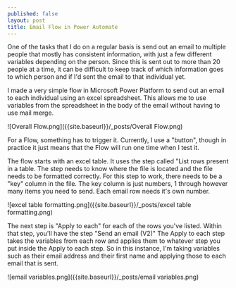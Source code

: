 ```yaml
---
published: false
layout: post
title: Email Flow in Power Automate
---
```

One of the tasks that I do on a regular basis is send out an email to multiple people that mostly has consistent information, with just a few different variables depending on the person. Since this is sent out to more than 20 people at a time, it can be difficult to keep track of which information goes to which person and if I'd sent the email to that individual yet. 

I made a very simple flow in Microsoft Power Platform to send out an email to each individual using an excel spreadsheet. This allows me to use variables from the spreadsheet in the body of the email without having to use mail merge. 

![Overall Flow.png]({{site.baseurl}}/_posts/Overall Flow.png)

For a Flow, something has to trigger it. Currently, I use a "button", though in practice it just means that the Flow will run one time when I test it. 

The flow starts with an excel table. It uses the step called "List rows present in a table. The step needs to know where the file is located and the file needs to be formatted correctly. For this step to work, there needs to be a "key" column in the file. The key column is just numbers, 1 through however many items you need to send. Each email row needs it's own number.

![excel table formatting.png]({{site.baseurl}}/_posts/excel table formatting.png)

The next step is "Apply to each" for each of the rows you've listed. Within that step, you'll have the step "Send an email (V2)" The Apply to each step takes the variables from each row and applies them to whatever step you put inside the Apply to each step. So in this instance, I'm taking variables such as their email address and their first name and applying those to each email that is sent.

![email variables.png]({{site.baseurl}}/_posts/email variables.png)

